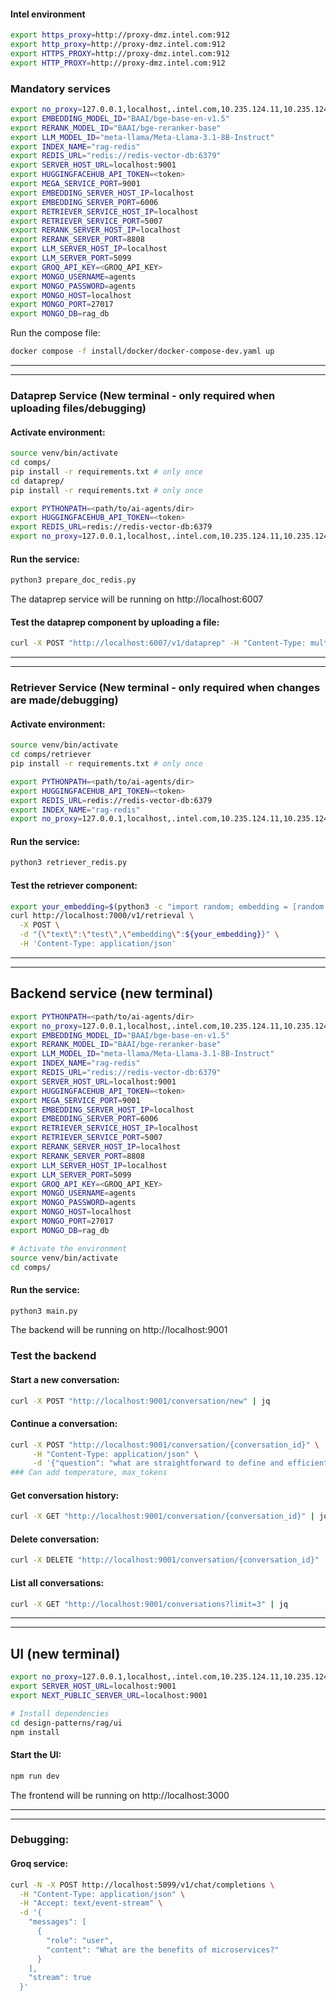 #### Intel environment
```bash
export https_proxy=http://proxy-dmz.intel.com:912
export http_proxy=http://proxy-dmz.intel.com:912
export HTTPS_PROXY=http://proxy-dmz.intel.com:912
export HTTP_PROXY=http://proxy-dmz.intel.com:912
```


### Mandatory services
```bash
export no_proxy=127.0.0.1,localhost,.intel.com,10.235.124.11,10.235.124.12,10.235.124.13,10.96.0.0/12,10.235.64.0/18,chatqna-xeon-ui-server,chatqna-xeon-backend-server,dataprep-redis-service,tei-embedding-service,retriever,tei-reranking-service,tgi-service,vllm_service,backend,mongodb,tei-reranking-server,tei-embedding-server,groq-service
export EMBEDDING_MODEL_ID="BAAI/bge-base-en-v1.5"
export RERANK_MODEL_ID="BAAI/bge-reranker-base"
export LLM_MODEL_ID="meta-llama/Meta-Llama-3.1-8B-Instruct"
export INDEX_NAME="rag-redis"
export REDIS_URL="redis://redis-vector-db:6379"
export SERVER_HOST_URL=localhost:9001
export HUGGINGFACEHUB_API_TOKEN=<token>
export MEGA_SERVICE_PORT=9001
export EMBEDDING_SERVER_HOST_IP=localhost
export EMBEDDING_SERVER_PORT=6006
export RETRIEVER_SERVICE_HOST_IP=localhost
export RETRIEVER_SERVICE_PORT=5007
export RERANK_SERVER_HOST_IP=localhost
export RERANK_SERVER_PORT=8808
export LLM_SERVER_HOST_IP=localhost
export LLM_SERVER_PORT=5099
export GROQ_API_KEY=<GROQ_API_KEY>
export MONGO_USERNAME=agents
export MONGO_PASSWORD=agents
export MONGO_HOST=localhost
export MONGO_PORT=27017
export MONGO_DB=rag_db
```
Run the compose file:
```bash
docker compose -f install/docker/docker-compose-dev.yaml up
```

---
---

### Dataprep Service (New terminal - only required when uploading files/debugging)
#### Activate environment:
```bash
source venv/bin/activate
cd comps/
pip install -r requirements.txt # only once
cd dataprep/
pip install -r requirements.txt # only once

export PYTHONPATH=<path/to/ai-agents/dir>
export HUGGINGFACEHUB_API_TOKEN=<token>
export REDIS_URL=redis://redis-vector-db:6379
export no_proxy=127.0.0.1,localhost,.intel.com,10.235.124.11,10.235.124.12,10.235.124.13,10.96.0.0/12,10.235.64.0/18,chatqna-xeon-ui-server,chatqna-xeon-backend-server,dataprep-redis-service,tei-embedding-service,retriever,tei-reranking-service,tgi-service,vllm_service,backend,mongodb,tei-reranking-server,tei-embedding-server,groq-service
```

#### Run the service:
```bash
python3 prepare_doc_redis.py
```
The dataprep service will be running on http://localhost:6007

#### Test the dataprep component by uploading a file:
```bash
curl -X POST "http://localhost:6007/v1/dataprep" -H "Content-Type: multipart/form-data" -F "files=@<path/to/pdf>"
```


---
---



### Retriever Service (New terminal - only required when changes are made/debugging)
#### Activate environment:
```bash
source venv/bin/activate
cd comps/retriever
pip install -r requirements.txt # only once

export PYTHONPATH=<path/to/ai-agents/dir>
export HUGGINGFACEHUB_API_TOKEN=<token>
export REDIS_URL=redis://redis-vector-db:6379
export INDEX_NAME="rag-redis"
export no_proxy=127.0.0.1,localhost,.intel.com,10.235.124.11,10.235.124.12,10.235.124.13,10.96.0.0/12,10.235.64.0/18,chatqna-xeon-ui-server,chatqna-xeon-backend-server,dataprep-redis-service,tei-embedding-service,retriever,tei-reranking-service,tgi-service,vllm_service,backend,mongodb,tei-reranking-server,tei-embedding-server,groq-service
```

#### Run the service:
```bash
python3 retriever_redis.py
```

#### Test the retriever component:
```bash
export your_embedding=$(python3 -c "import random; embedding = [random.uniform(-1, 1) for _ in range(768)]; print(embedding)")
curl http://localhost:7000/v1/retrieval \
  -X POST \
  -d "{\"text\":\"test\",\"embedding\":${your_embedding}}" \
  -H 'Content-Type: application/json'
```

---
---

## Backend service (new terminal)
```bash
export PYTHONPATH=<path/to/ai-agents/dir>
export no_proxy=127.0.0.1,localhost,.intel.com,10.235.124.11,10.235.124.12,10.235.124.13,10.96.0.0/12,10.235.64.0/18,chatqna-xeon-ui-server,chatqna-xeon-backend-server,dataprep-redis-service,tei-embedding-service,retriever,tei-reranking-service,tgi-service,vllm_service,backend,mongodb,tei-reranking-server,tei-embedding-server,groq-service
export EMBEDDING_MODEL_ID="BAAI/bge-base-en-v1.5"
export RERANK_MODEL_ID="BAAI/bge-reranker-base"
export LLM_MODEL_ID="meta-llama/Meta-Llama-3.1-8B-Instruct"
export INDEX_NAME="rag-redis"
export REDIS_URL="redis://redis-vector-db:6379"
export SERVER_HOST_URL=localhost:9001
export HUGGINGFACEHUB_API_TOKEN=<token>
export MEGA_SERVICE_PORT=9001
export EMBEDDING_SERVER_HOST_IP=localhost
export EMBEDDING_SERVER_PORT=6006
export RETRIEVER_SERVICE_HOST_IP=localhost
export RETRIEVER_SERVICE_PORT=5007
export RERANK_SERVER_HOST_IP=localhost
export RERANK_SERVER_PORT=8808
export LLM_SERVER_HOST_IP=localhost
export LLM_SERVER_PORT=5099
export GROQ_API_KEY=<GROQ_API_KEY>
export MONGO_USERNAME=agents
export MONGO_PASSWORD=agents
export MONGO_HOST=localhost
export MONGO_PORT=27017
export MONGO_DB=rag_db

# Activate the environment
source venv/bin/activate
cd comps/
```

#### Run the service:
```bash
python3 main.py
```
The backend will be running on http://localhost:9001


### Test the backend
#### Start a new conversation:
```bash
curl -X POST "http://localhost:9001/conversation/new" | jq
```

#### Continue a conversation:
```bash
curl -X POST "http://localhost:9001/conversation/{conversation_id}" \
     -H "Content-Type: application/json" \
     -d '{"question": "what are straightforward to define and efficient to train, but to the best of our knowledge, there has been no demonstration that they are capable of generating high quality samples?"}' | jq
### Can add temperature, max_tokens
```

#### Get conversation history:
```bash
curl -X GET "http://localhost:9001/conversation/{conversation_id}" | jq
```

#### Delete conversation:
```bash
curl -X DELETE "http://localhost:9001/conversation/{conversation_id}" | jq
```

#### List all conversations:
```bash
curl -X GET "http://localhost:9001/conversations?limit=3" | jq
```

---
---
## UI (new terminal)
```bash
export no_proxy=127.0.0.1,localhost,.intel.com,10.235.124.11,10.235.124.12,10.235.124.13,10.96.0.0/12,10.235.64.0/18,chatqna-xeon-ui-server,chatqna-xeon-backend-server,dataprep-redis-service,tei-embedding-service,retriever,tei-reranking-service,tgi-service,vllm_service,backend,mongodb,tei-reranking-server,tei-embedding-server,groq-service
export SERVER_HOST_URL=localhost:9001
export NEXT_PUBLIC_SERVER_URL=localhost:9001

# Install dependencies
cd design-patterns/rag/ui
npm install
```

#### Start the UI:
```bash
npm run dev
```

The frontend will be running on http://localhost:3000

---
---



### Debugging:
#### Groq service:
```bash
curl -N -X POST http://localhost:5099/v1/chat/completions \
  -H "Content-Type: application/json" \
  -H "Accept: text/event-stream" \
  -d '{
    "messages": [
      {
        "role": "user",
        "content": "What are the benefits of microservices?"
      }
    ],
    "stream": true
  }'
```



